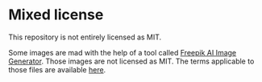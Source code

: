 # Mixed license

This repository is not entirely licensed as MIT.

Some images are mad with the help of a tool called [Freepik AI Image Generator](https://www.freepik.com/ai/image-generator). Those images are not licensed as MIT. The terms applicable to those files are available [here](https://github.com/servedsmart/servedsmart.top/blob/main/graphics/projects/freepik/2025-04-12-freepik-terms-of-use.pdf).
